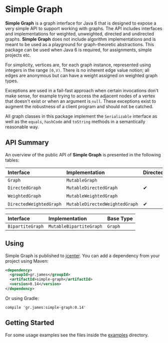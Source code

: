 # Simple Graph

**Simple Graph** is a graph interface for Java 6 that is designed to expose a
very simple API to support working with graphs. The API includes interfaces and
implementations for weighted, unweighted, directed and undirected graphs.
**Simple Graph** does not include algorithm implementations and is meant to be
used as a playground for graph-theoretic abstractions. This package can be used
when Java 6 is required, for assignments, simple projects etc.

For simplicity, vertices are, for each graph instance, represented using
integers in the range `[0,V)`. There is no inherent edge value notion; all
edges are anonymous but can have a weight assigned on weighted graph types.

Exceptions are used in a fail-fast approach when certain invocations don't make
sense, for example trying to access the adjacent nodes of a vertex that doesn't
exist or when an argument is `null`. These exceptions exist to augment the
robustness of a client program and should not be catched.

All graph classes in this package implement the `Serializable` interface as well
as the `equals`, `hashCode` and `toString` methods in a semantically reasonable
way.

## API Summary

An overview of the public API of **Simple Graph** is presented in the following
tables:

| Interface               | Implementation                 | Directed | Weighted |
| :---------------------- | :----------------------------- | :------- | :------- |
| `Graph`                 | `MutableGraph`                 |          |          |
| `DirectedGraph`         | `MutableDirectedGraph`         | &#10004; |          |
| `WeightedGraph`         | `MutableWeightedGraph`         |          | &#10004; |
| `DirectedWeightedGraph` | `MutableDirectedWeightedGraph` | &#10004; | &#10004; |

| Interface               | Implementation                 | Base Type |
| :---------------------- | :----------------------------- | :-------- |
| `BipartiteGraph`        | `MutableBipartiteGraph`        | `Graph`   |

## Using

Simple Graph is published to
[jcenter](https://bintray.com/gstamatelat/simple-graph/simple-graph). You can
add a dependency from your project using Maven:

```xml
<dependency>
  <groupId>gr.james</groupId>
  <artifactId>simple-graph</artifactId>
  <version>0.14</version>
</dependency>
```

Or using Gradle:

```
compile 'gr.james:simple-graph:0.14'
```

## Getting Started

For some usage examples see the files inside the
[examples](src/main/java/gr/james/simplegraph/examples) directory.
